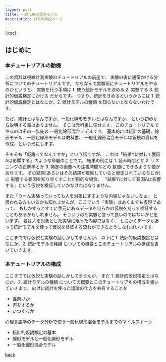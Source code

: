 ```yaml
---
layout: post
title: 一般化線形混合モデル
description: LMEの解説ページ
---
```


{:toc}

## はじめに

<!--
5w1h
-->
### 本チュートリアルの動機

この資料は視線計測実験のチュートリアルの前座で、
実験の後に通常かける分析についてのチュートリアルです。
ならなんで実験前にチュートリアルをやるのかというと、
実験を行う手順は 1. 使う統計モデルを決める 2. 実験する 3. 統計的仮説検定にかける
だからです。
つまり、統計をきめるというからには 1. 統計的仮説検定とはなにか、2. 統計モデルの種類
を知らないとならないわけです。

ただ、統計とはなんですか、一般化線形モデルとはなんですか、
という初歩から説明する事はありません。
そこは教科書に任せます。
このチュートリアルでやるのはその一歩先の
一般化線形混合モデルです。
基本的には統計の基礎、線形モデル、一般化線形モデルは教科書、
一般化線形混合モデルは新規の資料を作成、という形にします。

そもそも「仮説ってなんですか」という話ですが、
これは「結果Yに対して要因Aは影響する」のような命題のことです。
結果の例には 1. 読み時間とか 2. リスニングの正解率とか 3. 特定の画像への注視時間などの
数値にできるような値があります。
その結果(あるいはその結果が反映していると仮定されているなにか)に
影響する要因を知り尽くすことが目的な場合、
「結果Yに対して要因Aは影響する」という仮説を検証していかなければなりません。

また「うーん実験っていっても人を対象にするような内容じゃないしなぁ」
と思われる方もいるかも知れませんが、ここでいう「実験」はあくまでも表現であって、
もしかするとすでに手元にあるデータを何らかの仮説を持って検証することもあるかもしれません。
そういうのも実験と言って良いのではないかと思います。
要は人を対象とした実験に限った内容ではなく、
とにかくデータがあって統計モデルを使って仮説を検証する流れができるようになればいいです。

ここまででは仮説と実験の話しかしてませんが、
以下に 1. 統計的仮説検定とはなにか、2. 統計モデルの種類
についての概要とこのチュートリアルの構成を書いていきます。


### 本チュートリアルの構成

ここまででは仮説と実験の話しかしてませんが、
まだ 1. 統計的仮説検定とはなにか、2. 統計モデルの種類
についての概要とこのチュートリアルの構成を書いていきます。
向けに統計を使った議論の仕方を共有することを

* 誰向けか
* 何をするか
* いつするか

心理言語学のデータ分析で使う一般化線形混合モデルまでのマイルストーン

* 統計的仮説検定の基本
* 線形モデルと一般化線形モデル
* 一般化線形混合モデル 

[back](./)

